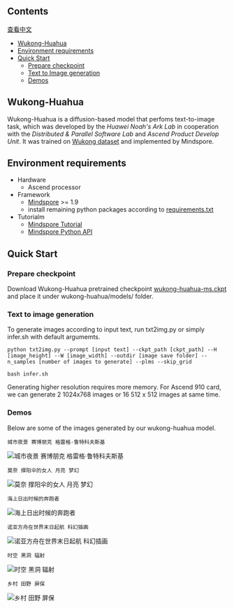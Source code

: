 ## Contents

[查看中文](./README.md)

- [Wukong-Huahua](#wukong-huahua)
- [Environment requirements](#environment-requirements)
- [Quick Start](#quick-start)
    - [Prepare checkpoint](#prepare-checkpoint)
    - [Text to Image generation](#text-to-image-generation)
    - [Demos](#demos)


## Wukong-Huahua

Wukong-Huahua is a diffusion-based model that perfoms text-to-image task, which was developed by the *Huawei Noah's Ark Lab* in cooperation with the *Distributed & Parallel Software Lab* and *Ascend Product Develop Unit*. It was trained on [Wukong dataset](https://wukong-dataset.github.io/wukong-dataset/)  and implemented by Mindspore.

## Environment requirements

- Hardware
    - Ascend processor
- Framework
    - [Mindspore](https://www.mindspore.cn/ "Mindspore") >= 1.9
    - install remaining python packages according to [requirements.txt](./requirements.txt)
- Tutorialm
    - [Mindspore Tutorial](https://www.mindspore.cn/tutorials/zh-CN/master/index.html)
    - [Mindspore Python API](https://www.mindspore.cn/docs/zh-CN/master/index.html)

## Quick Start
### Prepare checkpoint
Download Wukong-Huahua pretrained checkpoint [wukong-huahua-ms.ckpt](https://download.mindspore.cn/toolkits/minddiffusion/wukong-huahua/wukong-huahua-ms.ckpt) and place it under wukong-huahua/models/ folder.


### Text to image generation
To generate images according to input text, run txt2img.py or simply infer.sh with default argumemts.
```shell
python txt2img.py --prompt [input text] --ckpt_path [ckpt_path] --H [image_height] --W [image_width] --outdir [image save folder] --n_samples [number of images to generate] --plms --skip_grid
```

```shell
bash infer.sh
```

Generating higher resolution requires more memory. For Ascend 910 card, we can generate 2 1024x768 images or 16 512 x 512 images at same time.

### Demos
Below are some of the images generated by our wukong-huahua model. 

```
城市夜景 赛博朋克 格雷格·鲁特科夫斯基
```
![城市夜景 赛博朋克 格雷格·鲁特科夫斯基](demo/城市夜景%20赛博朋克%20格雷格·鲁特科夫斯基.png)

```
莫奈 撑阳伞的女人 月亮 梦幻
```
![莫奈 撑阳伞的女人 月亮 梦幻](demo/莫奈%20撑阳伞的女人%20月亮%20梦幻.png)
```
海上日出时候的奔跑者
```
![海上日出时候的奔跑者](demo/海上日出时候的奔跑者.png)
```
诺亚方舟在世界末日起航 科幻插画
```
![诺亚方舟在世界末日起航 科幻插画](demo/诺亚方舟在世界末日起航%20科幻插画.png)
```
时空 黑洞 辐射
```
![时空 黑洞 辐射](demo/时空%20黑洞%20辐射.png)
```
乡村 田野 屏保
```
![乡村 田野 屏保](demo/乡村%20田野%20屏保.png)